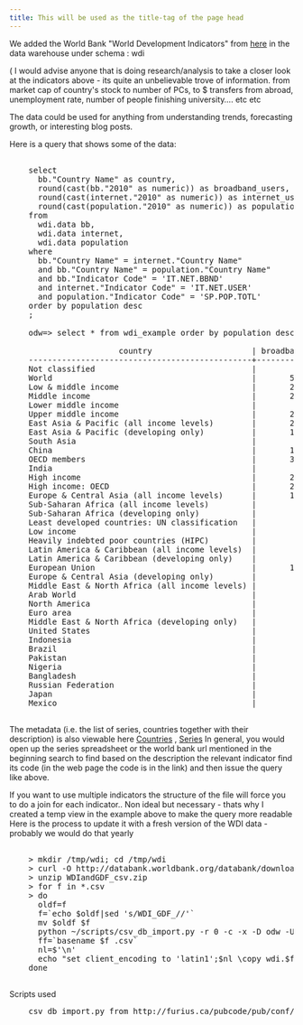```yaml
---
title: This will be used as the title-tag of the page head
---
```


We added the World Bank "World Development Indicators" 
from [here](http://data.worldbank.org/indicator/all)  in the data warehouse under schema : wdi

( I would advise anyone that is doing research/analysis to take a closer look at the indicators above - its quite an unbelievable trove of information. from market cap of country's stock to number of PCs, to $ transfers from abroad, unemployment rate, number of people finishing university…. etc etc

The data could be used for anything from understanding trends, forecasting growth, or interesting blog posts.

Here is a query that shows some of the data:

<pre>

    select
      bb."Country Name" as country,
      round(cast(bb."2010" as numeric)) as broadband_users,
      round(cast(internet."2010" as numeric)) as internet_users,
      round(cast(population."2010" as numeric)) as population
    from
      wdi.data bb,
      wdi.data internet,
      wdi.data population
    where
      bb."Country Name" = internet."Country Name"
      and bb."Country Name" = population."Country Name"
      and bb."Indicator Code" = 'IT.NET.BBND'
      and internet."Indicator Code" = 'IT.NET.USER'
      and population."Indicator Code" = 'SP.POP.TOTL'
    order by population desc
    ;

    odw=> select * from wdi_example order by population desc;

                       country                     | broadband_users | internet_users | population 
    -----------------------------------------------+-----------------+----------------+------------
    Not classified                                 |                 |                |           
    World                                          |       529552633 |     2038625951 | 6894377794
    Low & middle income                            |       231326829 |     1211559964 | 5766461466
    Middle income                                  |       230963174 |     1171514374 | 4966657601
    Lower middle income                            |        26129949 |      334184408 | 2494159560
    Upper middle income                            |       204833225 |      837329966 | 2472498041
    East Asia & Pacific (all income levels)        |       205613769 |      749045994 | 2201613485
    East Asia & Pacific (developing only)          |       139030021 |      563285528 | 1961101773
    South Asia                                     |        11893861 |      132800217 | 1632939098
    China                                          |       126337000 |      460077957 | 1337825000
    OECD members                                   |       304879562 |      844430192 | 1237234841
    India                                          |        10990000 |       91846075 | 1224614327
    High income                                    |       298225804 |      827065987 | 1127916328
    High income: OECD                              |       284686258 |      772541200 | 1033945781
    Europe & Central Asia (all income levels)      |       167104549 |      512371917 |  891039428
    Sub-Saharan Africa (all income levels)         |         1477152 |       89458998 |  853931672
    Sub-Saharan Africa (developing only)           |         1475966 |       89416974 |  853231271
    Least developed countries: UN classification   |          699160 |       35242769 |  825210584
    Low income                                     |          363655 |       40045590 |  799803865
    Heavily indebted poor countries (HIPC)         |          679731 |       28981478 |  620267812
    Latin America & Caribbean (all income levels)  |        38534602 |      200827202 |  588757676
    Latin America & Caribbean (developing only)    |        37695393 |      198016893 |  582501932
    European Union                                 |       130004397 |      355546517 |  502302566
    Europe & Central Asia (developing only)        |        36772909 |      158676575 |  405670230
    Middle East & North Africa (all income levels) |         9026704 |       96625274 |  382556328
    Arab World                                     |         6716509 |       81902398 |  347672135
    North America                                  |        95901996 |      257496348 |  343540107
    Euro area                                      |        91720222 |      236149428 |  331943805
    Middle East & North Africa (developing only)   |         4458679 |       69363777 |  331017162
    United States                                  |        85723155 |      229684122 |  309349689
    Indonesia                                      |         1900300 |       23747223 |  239870937
    Brazil                                         |        13266310 |       79245740 |  194946470
    Pakistan                                       |          531787 |       29128970 |  173593383
    Nigeria                                        |           99108 |       45039711 |  158423182
    Bangladesh                                     |           60000 |        5501609 |  148692131
    Russian Federation                             |        15700000 |       61472011 |  141920000
    Japan                                          |        34044729 |       98951089 |  127450459
    Mexico                                         |        11325022 |       35217856 |  113423047

</pre>


The metadata (i.e. the list of series, countries together with their description) is also viewable here [Countries](https://docs.google.com/a/odesk.com/spreadsheet/ccc?key=0Asr9ZuzplUMbdDktbVBhODFYWEM4VFl1TFRxNkhYSVE#gid=0) , [Series](https://docs.google.com/a/odesk.com/spreadsheet/ccc?key=0Asr9ZuzplUMbdHJvRkVTRkY4OTNibmZac0dWWGhlaWc#gid=0)
In general, you would open up the series spreadsheet or the world bank url mentioned in the beginning search to find based on the description the relevant indicator find its code (in the web page the code is in the link) and then issue the query like above.

If you want to use multiple indicators the structure of the file will force you to do a join for each indicator..  Non ideal but necessary - thats why I created a temp view in the example above to make the query more readable
Here is the process to update it with a fresh version of the WDI data - probably we would do that yearly

<pre>

    > mkdir /tmp/wdi; cd /tmp/wdi
    > curl -O http://databank.worldbank.org/databank/download/WDIandGDF_csv.zip
    > unzip WDIandGDF_csv.zip
    > for f in *.csv
    > do 
      oldf=f
      f=`echo $oldf|sed 's/WDI_GDF_//'`
      mv $oldf $f
      python ~/scripts/csv_db_import.py -r 0 -c -x -D odw -U ... -p ... -s wdi -V 12000 -H dbs16 $f
      ff=`basename $f .csv`
      nl=$'\n'
      echo "set client_encoding to 'latin1';$nl \copy wdi.$ff from '$f' CSV HEADER;" |psql -h dbs16 -p 12000  -U odw -d odw -f - 
    done

</pre>

Scripts used

<pre>
    csv_db_import.py from http://furius.ca/pubcode/pub/conf/bin/csv-db-import.html   #slightly modified to allow for schema setting/create table stmt only
</pre>

